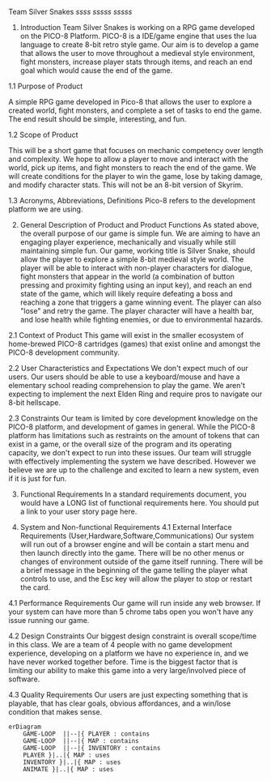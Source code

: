 Team Silver Snakes *ssss* *sssss* *sssss*
1. Introduction
  Team Silver Snakes is working on a RPG game developed on the PICO-8 Platform. PICO-8 is a IDE/game engine that uses the lua language to create 8-bit retro style game. Our aim is to develop a game that allows the user to move throughout a medieval style environment, fight monsters, increase player stats through items, and reach an end goal which would cause the end of the game. 

1.1 Purpose of Product

  A simple RPG game developed in Pico-8 that allows the user to explore a created world, fight monsters, and complete a set of tasks to end the game. The end result should be simple, interesting, and fun. 

1.2 Scope of Product
 
  This will be a short game that focuses on mechanic competency over length and complexity. We hope to allow a player to move and interact with the world, pick up items, and fight monsters to reach the end of the game. We will create conditions for the player to win the game, lose by taking damage, and modify character stats. This will not be an 8-bit version of Skyrim. 

1.3 Acronyms, Abbreviations, Definitions
  Pico-8 refers to the development platform we are using.

2. General Description of Product and Product Functions
  As stated above, the overall purpose of our game is simple fun. We are aiming to have an engaging player experience, mechanically and visually while still maintaining simple fun. Our game, working title is Silver Snake, should allow the player to explore a simple 8-bit medieval style world. The player will be able to interact with non-player characters for dialogue, fight monsters that appear in the world (a combination of button pressing and proximity fighting using an input key), and reach an end state of the game, which will likely require defeating a boss and reaching a zone that triggers a game winning event. The player can also "lose" and retry the game. The player character will have a health bar, and lose health while fighting enemies, or due to environmental hazards. 

2.1 Context of Product
  This game will exist in the smaller ecosystem of home-brewed PICO-8 cartridges (games) that exist online and amongst the PICO-8 development community. 

2.2 User Characteristics and Expectations
  We don't expect much of our users. Our users should be able to use a keyboard/mouse and have a elementary school reading comprehension to play the game. We aren't expecting to implement the next Elden Ring and require pros to navigate our 8-bit hellscape. 

2.3 Constraints
  Our team is limited by core development knowledge on the PICO-8 platform, and development of games in general. While the PICO-8 platform has limitations such as restraints on the amount of tokens that can exist in a game, or the overall size of the program and its operating capacity, we don't expect to run into these issues. Our team will struggle with effectively implementing the system we have described. However we believe we are up to the challenge and excited to learn a new system, even if it is just for fun. 

3. Functional Requirements
  In a standard requirements document, you would have a LONG list of functional requirements here. You should put a link to your user story page here.

4. System and Non-functional Requirements
4.1 External Interface Requirements (User,Hardware,Software,Communications)
Our system will run out of a browser engine and will be contain a start menu and then launch directly into the game. There will be no other menus or changes of environment outside of the game itself running. There will be a brief message in the beginning of the game telling the player what controls to use, and the Esc key will allow the player to stop or restart the card. 

4.1 Performance Requirements
Our game will run inside any web browser. If your system can have more than 5 chrome tabs open you won't have any issue running our game. 

4.2 Design Constraints
Our biggest design constraint is overall scope/time in this class. We are a team of 4 people with no game development experience, developing on a platform we have no experience in, and we have never worked together before. Time is the biggest factor that is limiting our ability to make this game into a very large/involved piece of software.

4.3 Quality Requirements
Our users are just expecting something that is playable, that has clear goals, obvious affordances, and a win/lose condition that makes sense. 

```mermaid
erDiagram
    GAME-LOOP  ||--|{ PLAYER : contains
    GAME-LOOP  ||--|{ MAP : contains
    GAME-LOOP  ||--|{ INVENTORY : contains
    PLAYER }|..|{ MAP : uses
    INVENTORY }|..|{ MAP : uses
    ANIMATE }|..|{ MAP : uses
```
